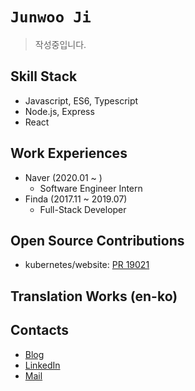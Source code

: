 # `Junwoo Ji`

> 작성중입니다.

## Skill Stack

- Javascript, ES6, Typescript
- Node.js, Express
- React

## Work Experiences

- Naver (2020.01 ~ )
  - Software Engineer Intern
- Finda (2017.11 ~ 2019.07)
  - Full-Stack Developer

## Open Source Contributions

- kubernetes/website: [PR 19021](https://github.com/kubernetes/website/pull/19021)

## Translation Works (en-ko)

## Contacts

- [Blog](https://blog.holy.kiwi)
- [LinkedIn](https://www.linkedin.com/in/junwooji/)
- [Mail](mailto:iam@holy.kiwi)
